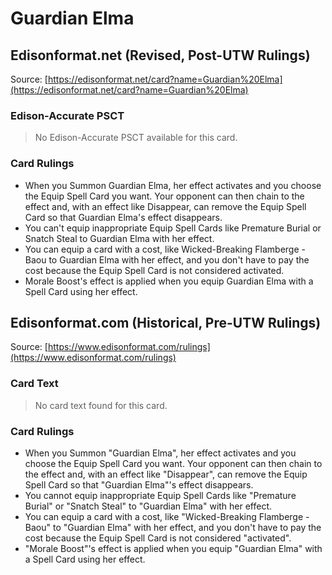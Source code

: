 # Guardian Elma

## Edisonformat.net (Revised, Post-UTW Rulings)

Source: [https://edisonformat.net/card?name=Guardian%20Elma](https://edisonformat.net/card?name=Guardian%20Elma)

### Edison-Accurate PSCT

> No Edison-Accurate PSCT available for this card.

### Card Rulings

*   When you Summon Guardian Elma, her effect activates and you choose the Equip Spell Card you want. Your opponent can then chain to the effect and, with an effect like Disappear, can remove the Equip Spell Card so that Guardian Elma's effect disappears.
*   You can't equip inappropriate Equip Spell Cards like Premature Burial or Snatch Steal to Guardian Elma with her effect.
*   You can equip a card with a cost, like Wicked-Breaking Flamberge - Baou to Guardian Elma with her effect, and you don't have to pay the cost because the Equip Spell Card is not considered activated.
*   Morale Boost's effect is applied when you equip Guardian Elma with a Spell Card using her effect.


## Edisonformat.com (Historical, Pre-UTW Rulings)

Source: [https://www.edisonformat.com/rulings](https://www.edisonformat.com/rulings)

### Card Text

> No card text found for this card.

### Card Rulings

*   When you Summon "Guardian Elma", her effect activates and you choose the Equip Spell Card you want. Your opponent can then chain to the effect and, with an effect like "Disappear", can remove the Equip Spell Card so that "Guardian Elma"'s effect disappears.
*   You cannot equip inappropriate Equip Spell Cards like "Premature Burial" or "Snatch Steal" to "Guardian Elma" with her effect.
*   You can equip a card with a cost, like "Wicked-Breaking Flamberge - Baou" to "Guardian Elma" with her effect, and you don't have to pay the cost because the Equip Spell Card is not considered "activated".
*   "Morale Boost"'s effect is applied when you equip "Guardian Elma" with a Spell Card using her effect.


